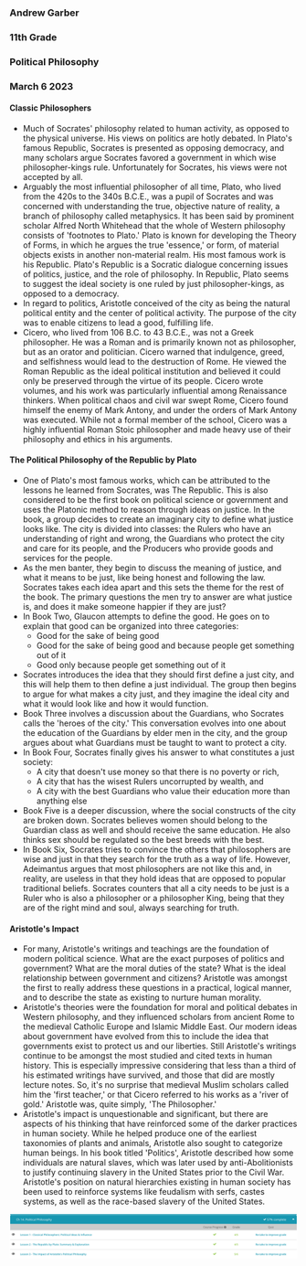 ### Andrew Garber
### 11th Grade
### Political Philosophy
### March 6 2023

#### Classic Philosophers 
 - Much of Socrates' philosophy related to human activity, as opposed to the physical universe. His views on politics are hotly debated. In Plato's famous Republic, Socrates is presented as opposing democracy, and many scholars argue Socrates favored a government in which wise philosopher-kings rule. Unfortunately for Socrates, his views were not accepted by all.
 - Arguably the most influential philosopher of all time, Plato, who lived from the 420s to the 340s B.C.E., was a pupil of Socrates and was concerned with understanding the true, objective nature of reality, a branch of philosophy called metaphysics. It has been said by prominent scholar Alfred North Whitehead that the whole of Western philosophy consists of 'footnotes to Plato.' Plato is known for developing the Theory of Forms, in which he argues the true 'essence,' or form, of material objects exists in another non-material realm. His most famous work is his Republic. Plato's Republic is a Socratic dialogue concerning issues of politics, justice, and the role of philosophy. In Republic, Plato seems to suggest the ideal society is one ruled by just philosopher-kings, as opposed to a democracy.
 - In regard to politics, Aristotle conceived of the city as being the natural political entity and the center of political activity. The purpose of the city was to enable citizens to lead a good, fulfilling life.
 - Cicero, who lived from 106 B.C. to 43 B.C.E., was not a Greek philosopher. He was a Roman and is primarily known not as philosopher, but as an orator and politician. Cicero warned that indulgence, greed, and selfishness would lead to the destruction of Rome. He viewed the Roman Republic as the ideal political institution and believed it could only be preserved through the virtue of its people. Cicero wrote volumes, and his work was particularly influential among Renaissance thinkers. When political chaos and civil war swept Rome, Cicero found himself the enemy of Mark Antony, and under the orders of Mark Antony was executed. While not a formal member of the school, Cicero was a highly influential Roman Stoic philosopher and made heavy use of their philosophy and ethics in his arguments.

#### The Political Philosophy of the Republic by Plato
 - One of Plato's most famous works, which can be attributed to the lessons he learned from Socrates, was The Republic. This is also considered to be the first book on political science or government and uses the Platonic method to reason through ideas on justice. In the book, a group decides to create an imaginary city to define what justice looks like. The city is divided into classes: the Rulers who have an understanding of right and wrong, the Guardians who protect the city and care for its people, and the Producers who provide goods and services for the people.
 - As the men banter, they begin to discuss the meaning of justice, and what it means to be just, like being honest and following the law. Socrates takes each idea apart and this sets the theme for the rest of the book. The primary questions the men try to answer are what justice is, and does it make someone happier if they are just?
 - In Book Two, Glaucon attempts to define the good. He goes on to explain that good can be organized into three categories:
    - Good for the sake of being good
    - Good for the sake of being good and because people get something out of it
    - Good only because people get something out of it
 - Socrates introduces the idea that they should first define a just city, and this will help them to then define a just individual. The group then begins to argue for what makes a city just, and they imagine the ideal city and what it would look like and how it would function.
 - Book Three involves a discussion about the Guardians, who Socrates calls the 'heroes of the city.' This conversation evolves into one about the education of the Guardians by elder men in the city, and the group argues about what Guardians must be taught to want to protect a city.
 - In Book Four, Socrates finally gives his answer to what constitutes a just society:
     - A city that doesn't use money so that there is no poverty or rich,
     - A city that has the wisest Rulers uncorrupted by wealth, and
     - A city with the best Guardians who value their education more than anything else
 - Book Five is a deeper discussion, where the social constructs of the city are broken down. Socrates believes women should belong to the Guardian class as well and should receive the same education. He also thinks sex should be regulated so the best breeds with the best.
 - In Book Six, Socrates tries to convince the others that philosophers are wise and just in that they search for the truth as a way of life. However, Adeimantus argues that most philosophers are not like this and, in reality, are useless in that they hold ideas that are opposed to popular traditional beliefs. Socrates counters that all a city needs to be just is a Ruler who is also a philosopher or a philosopher King, being that they are of the right mind and soul, always searching for truth.

#### Aristotle's Impact
 - For many, Aristotle's writings and teachings are the foundation of modern political science. What are the exact purposes of politics and government? What are the moral duties of the state? What is the ideal relationship between government and citizens? Aristotle was amongst the first to really address these questions in a practical, logical manner, and to describe the state as existing to nurture human morality.
 - Aristotle's theories were the foundation for moral and political debates in Western philosophy, and they influenced scholars from ancient Rome to the medieval Catholic Europe and Islamic Middle East. Our modern ideas about government have evolved from this to include the idea that governments exist to protect us and our liberties. Still Aristotle's writings continue to be amongst the most studied and cited texts in human history. This is especially impressive considering that less than a third of his estimated writings have survived, and those that did are mostly lecture notes. So, it's no surprise that medieval Muslim scholars called him the 'first teacher,' or that Cicero referred to his works as a 'river of gold.' Aristotle was, quite simply, 'The Philosopher.'
 - Aristotle's impact is unquestionable and significant, but there are aspects of his thinking that have reinforced some of the darker practices in human society. While he helped produce one of the earliest taxonomies of plants and animals, Aristotle also sought to categorize human beings. In his book titled 'Politics', Aristotle described how some individuals are natural slaves, which was later used by anti-Abolitionists to justify continuing slavery in the United States prior to the Civil War. Aristotle's position on natural hierarchies existing in human society has been used to reinforce systems like feudalism with serfs, castes systems, as well as the race-based slavery of the United States.

![Alt text](Media/day1_political_philosophy.png)